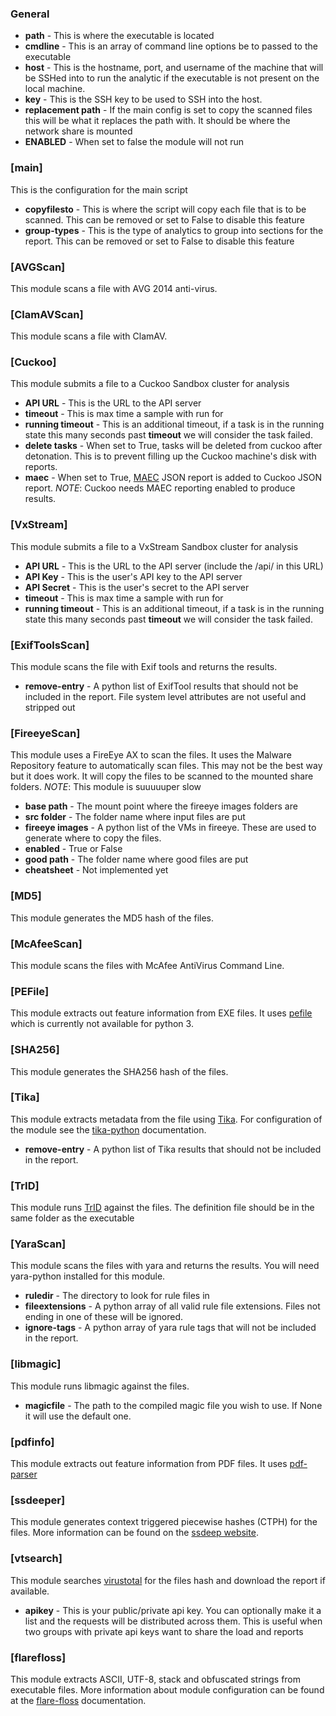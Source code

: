 ### General ###
- **path** - This is where the executable is located
- **cmdline** - This is an array of command line options be to passed to the executable
- **host** - This is the hostname, port, and username of the machine that will be SSHed into to run the analytic if the executable is not present on the local machine.
- **key** - This is the SSH key to be used to SSH into the host.
- **replacement path** - If the main config is set to copy the scanned files this will be what it replaces the path with. It should be where the network share is mounted
- **ENABLED** - When set to false the module will not run

### [main] ###
This is the configuration for the main script

- **copyfilesto** - This is where the script will copy each file that is to be scanned. This can be removed or set to False to disable this feature
- **group-types** - This is the type of analytics to group into sections for the report. This can be removed or set to False to disable this feature

### [AVGScan] ###
This module scans a file with AVG 2014 anti-virus.

### [ClamAVScan] ###
This module scans a file with ClamAV.

### [Cuckoo] ###
This module submits a file to a Cuckoo Sandbox cluster for analysis

- **API URL** - This is the URL to the API server
- **timeout** - This is max time a sample with run for
- **running timeout** - This is an additional timeout, if a task is in the running state this many seconds past **timeout** we will consider the task failed.
- **delete tasks** - When set to True, tasks will be deleted from cuckoo after detonation. This is to prevent filling up the Cuckoo machine's disk with reports.
- **maec** - When set to True, [MAEC](https://maecproject.github.io) JSON report is added to Cuckoo JSON report. *NOTE*: Cuckoo needs MAEC reporting enabled to produce results.

### [VxStream] ###
This module submits a file to a VxStream Sandbox cluster for analysis

- **API URL** - This is the URL to the API server (include the /api/ in this URL)
- **API Key** - This is the user's API key to the API server
- **API Secret** - This is the user's secret to the API server
- **timeout** - This is max time a sample with run for
- **running timeout** - This is an additional timeout, if a task is in the running state this many seconds past **timeout** we will consider the task failed.

### [ExifToolsScan] ###
This module scans the file with Exif tools and returns the results.

- **remove-entry** - A python list of ExifTool results that should not be included in the report. File system level attributes are not useful and stripped out 

### [FireeyeScan] ###
This module uses a FireEye AX to scan the files. It uses the Malware Repository feature to automatically scan files. This may not be the best way but it does work. It will copy the files to be scanned to the mounted share folders.
*NOTE*: This module is suuuuuper slow

- **base path** - The mount point where the fireeye images folders are
- **src folder** - The folder name where input files are put
- **fireeye images** - A python list of the VMs in fireeye. These are used to generate where to copy the files.
- **enabled** - True or False
- **good path** - The folder name where good files are put
- **cheatsheet** - Not implemented yet

### [MD5] ###
This module generates the MD5 hash of the files.

### [McAfeeScan] ###
This module scans the files with McAfee AntiVirus Command Line.

### [PEFile] ###
This module extracts out feature information from EXE files. It uses [pefile](https://code.google.com/p/pefile/) which is currently not available for python 3.

### [SHA256] ###
This module generates the SHA256 hash of the files.

### [Tika] ###
This module extracts metadata from the file using [Tika](https://tika.apache.org/). For configuration of the module see the [tika-python](https://github.com/chrismattmann/tika-python/blob/master/README.md) documentation.

- **remove-entry** - A python list of Tika results that should not be included in the report.

### [TrID] ###
This module runs [TrID](http://mark0.net/soft-trid-e.html) against the files. The definition file should be in the same folder as the executable

### [YaraScan] ###
This module scans the files with yara and returns the results. You will need yara-python installed for this module.

- **ruledir** - The directory to look for rule files in
- **fileextensions** - A python array of all valid rule file extensions. Files not ending in one of these will be ignored.
- **ignore-tags** - A python array of yara rule tags that will not be included in the report.

### [libmagic] ###
This module runs libmagic against the files.

- **magicfile** - The path to the compiled magic file you wish to use. If None it will use the default one.

### [pdfinfo] ###
This module extracts out feature information from PDF files. It uses [pdf-parser](http://blog.didierstevens.com/programs/pdf-tools/)

### [ssdeeper] ###
This module generates context triggered piecewise hashes (CTPH) for the files. More information can be found on the [ssdeep website](http://ssdeep.sourceforge.net/).

### [vtsearch] ###
This module searches [virustotal](https://www.virustotal.com/) for the files hash and download the report if available.
- **apikey** - This is your public/private api key. You can optionally make it a list and the requests will be distributed across them. This is useful when two groups with private api keys want to share the load and reports

### [flarefloss] ###
This module extracts ASCII, UTF-8, stack and obfuscated strings from executable files. More information about module configuration can be found at the [flare-floss](https://github.com/fireeye/flare-floss/blob/master/doc/usage.md) documentation.
